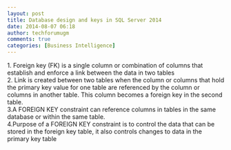 ```yaml
---
layout: post
title: Database design and keys in SQL Server 2014
date: 2014-08-07 06:18
author: techforumugm
comments: true
categories: [Business Intelligence]
---
```

<span>1. Foreign key (FK) is a single column or combination of columns that establish and enforce a link between the data in two tables</span><br /><span>2. Link is created between two tables when the column or columns that hold the primary key value for one table are referenced by the column or columns in another table. This column becomes a foreign key in the second table.</span><br /><span>3.A FOREIGN KEY constraint can reference columns in tables in the same database or within the same table.</span><br /><span>4.Purpose of a FOREIGN KEY constraint is to control the data that can be stored in the foreign key table, it also controls changes to data in the primary key table</span>
